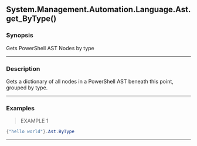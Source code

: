 System.Management.Automation.Language.Ast.get_ByType()
------------------------------------------------------




### Synopsis
Gets PowerShell AST Nodes by type



---


### Description

Gets a dictionary of all nodes in a PowerShell AST beneath this point, grouped by type.



---


### Examples
> EXAMPLE 1

```PowerShell
{"hello world"}.Ast.ByType
```


---
